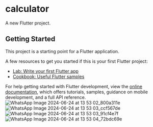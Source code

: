 # calculator

A new Flutter project.

## Getting Started

This project is a starting point for a Flutter application.

A few resources to get you started if this is your first Flutter project:

- [Lab: Write your first Flutter app](https://docs.flutter.dev/get-started/codelab)
- [Cookbook: Useful Flutter samples](https://docs.flutter.dev/cookbook)

For help getting started with Flutter development, view the
[online documentation](https://docs.flutter.dev/), which offers tutorials,
samples, guidance on mobile development, and a full API reference.
![WhatsApp Image 2024-06-24 at 13 53 02_800a311e](https://github.com/ishimwe-milene/menu_tabs_assignemt2/assets/130443783/987cfc78-4af3-4774-a406-9b19997b64e8)
![WhatsApp Image 2024-06-24 at 13 53 03_ccf567de](https://github.com/ishimwe-milene/menu_tabs_assignemt2/assets/130443783/e332402f-7953-449c-aa01-e0519fe1f971)
![WhatsApp Image 2024-06-24 at 13 53 03_91cf4e7f](https://github.com/ishimwe-milene/menu_tabs_assignemt2/assets/130443783/1d071272-9cf7-4e0d-85d4-aef9a3e49cbf)
![WhatsApp Image 2024-06-24 at 13 53 04_72bdc69e](https://github.com/ishimwe-milene/menu_tabs_assignemt2/assets/130443783/f0daa846-4077-4f49-9a96-0a38931c036a)





